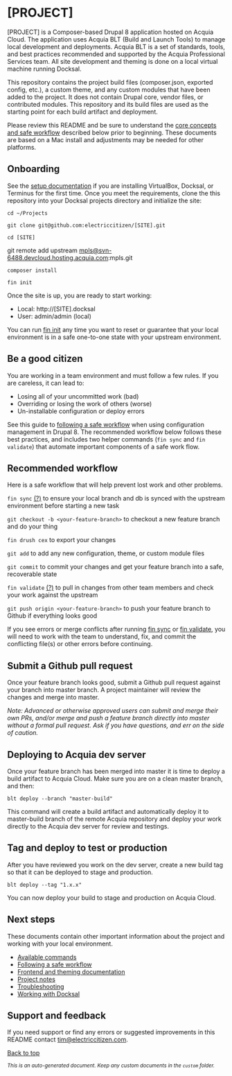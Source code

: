 # [PROJECT]

[PROJECT] is a Composer-based Drupal 8 application hosted on Acquia Cloud. The application uses Acquia BLT (Build and Launch Tools) to manage local development and deployments. Acquia BLT is a set of standards, tools, and best practices recommended and supported by the Acquia Professional Services team. All site development and theming is done on a local virtual machine running Docksal.

This repository contains the project build files (composer.json, exported config, etc.), a custom theme, and any custom modules that have been added to the project. It does not contain Drupal core, vendor files, or contributed modules. This repository and its build files are used as the starting point for each build artifact and deployment.

Please review this README and be sure to understand the [core concepts and safe workflow](docs/workflow/WORKFLOW.md) described below prior to beginning. These documents are based on a Mac install and adjustments may be needed for other platforms.

## Onboarding

See the [setup documentation](docs/SETUP.md) if you are installing VirtualBox, Docksal, or Terminus for the first time. Once you meet the requirements, clone the this repository into your Docksal projects directory and initialize the site:

```cd ~/Projects```

```git clone git@github.com:electriccitizen/[SITE].git```

```cd [SITE]```

git remote add upstream mpls@svn-6488.devcloud.hosting.acquia.com:mpls.git

```composer install```

```fin init```

Once the site is up, you are ready to start working:

* Local: http://[SITE].docksal
* User: admin/admin (local)

You can run [fin init](docs/commands/INIT.md) any time you want to reset or guarantee that your local environment is in a safe one-to-one state with your upstream environment.

## Be a good citizen

You are working in a team environment and must follow a few rules. If you are careless, it can lead to:

* Losing all of your uncommitted work (bad)
* Overriding or losing the work of others (worse)
* Un-installable configuration or deploy errors

See this guide to [following a safe workflow](docs/workflow/WORKFLOW.md) when using configuration management in Drupal 8. The recommended workflow below follows these best practices, and includes two helper commands (```fin sync``` and ```fin validate```) that automate important components of a safe work flow.

## Recommended workflow

Here is a safe workflow that will help prevent lost work and other problems.

```fin sync``` [(?)](docs/commands/SYNC.md) to ensure your local branch and db is synced with the upstream environment before starting a new task

```git checkout -b <your-feature-branch>``` to checkout a new feature branch and do your thing

```fin drush cex``` to export your changes

```git add``` to add any new configuration, theme, or custom module files

```git commit``` to commit your changes and get your feature branch into a safe, recoverable state

```fin validate``` [(?)](docs/commands/VALIDATE.md)  to pull in changes from other team members and check your work against the upstream

```git push origin <your-feature-branch>``` to push your feature branch to Github if everything looks good

If you see errors or merge conflicts after running [fin sync](docs/commands/SYNC.md) or [fin validate](docs/commands/VALIDATE.md), you will need to work with the team to understand, fix, and commit the conflicting file(s) or other errors before continuing.

## Submit a Github pull request

Once your feature branch looks good, submit a Github pull request against your branch into master branch. A project maintainer will review the changes and merge into master.

*Note: Advanced or otherwise approved users can submit and merge their own PRs, and/or merge and push a feature branch directly into master without a formal pull request. Ask if you have questions, and err on the side of caution.*


## Deploying to Acquia dev server

Once your feature branch has been merged into master it is time to deploy a build artifact to Acquia Cloud. Make sure you are on a clean master branch, and then:

```blt deploy --branch "master-build"```

This command will create a build artifact and automatically deploy it to master-build branch of the remote Acquia repository and deploy your work directly to the Acquia dev server for review and testings.

## Tag and deploy to test or production

After you have reviewed you work on the dev server, create a new build tag so that it can be deployed to stage and production.

```blt deploy --tag "1.x.x"```

You can now deploy your build to stage and production on Acquia Cloud.

## Next steps

These documents contain other important information about the project and working with your local environment.

* [Available commands](docs/commands/COMMANDS.md)
* [Following a safe workflow](docs/workflow/WORKFLOW.md)
* [Frontend and theming documentation](docs/frontend/THEME.md)
* [Project notes](docs/custom/NOTES.md)
* [Troubleshooting](docs/local/TROUBLESHOOT.md)
* [Working with Docksal](docs/local/DOCKSAL.md)

## Support and feedback

If you need support or find any errors or suggested improvements in this README contact <tim@electriccitizen.com>.

[Back to top](#[Project])

*<small>This is an auto-generated document. Keep any custom documents in the ```custom``` folder.</small>*

